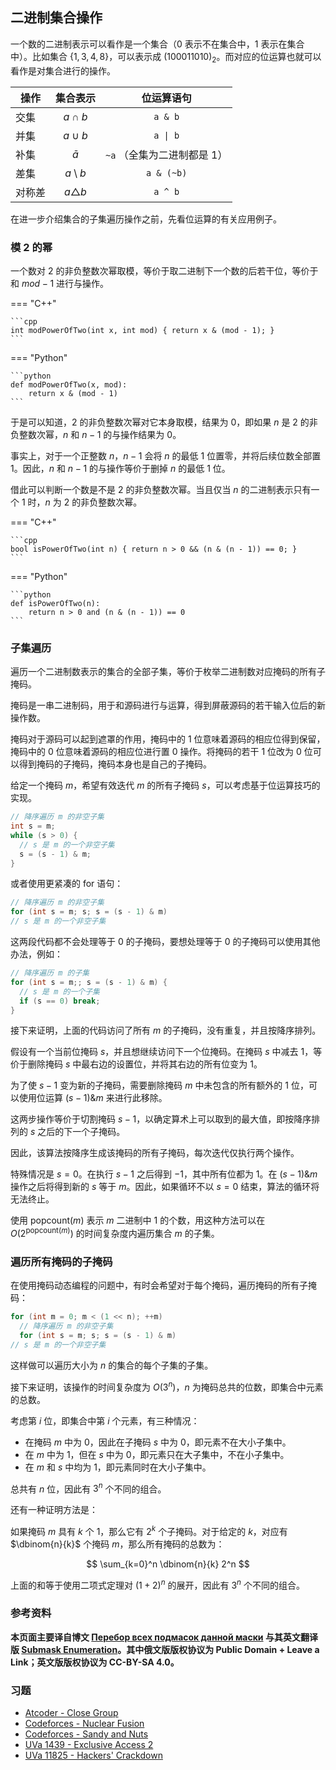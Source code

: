 ## 二进制集合操作

一个数的二进制表示可以看作是一个集合（$0$ 表示不在集合中，$1$ 表示在集合中）。比如集合 $\{1,3,4,8\}$，可以表示成 $(100011010)_2$。而对应的位运算也就可以看作是对集合进行的操作。

| 操作   |    集合表示     |         位运算语句          |
| ------ | :-------------: | :-------------------------: |
| 交集   |   $a \cap b$    |           `a & b`           |
| 并集   |   $a \cup b$    |   <code>a &#124; b</code>   |
| 补集   |    $\bar{a}$    | `~a` （全集为二进制都是 1） |
| 差集   | $a \setminus b$ |         `a & (~b)`          |
| 对称差 | $a\triangle b$  |           `a ^ b`           |

在进一步介绍集合的子集遍历操作之前，先看位运算的有关应用例子。

### 模 2 的幂

一个数对 $2$ 的非负整数次幂取模，等价于取二进制下一个数的后若干位，等价于和 $mod-1$ 进行与操作。

=== "C++"
    
    ```cpp
    int modPowerOfTwo(int x, int mod) { return x & (mod - 1); }
    ```

=== "Python"
    
    ```python
    def modPowerOfTwo(x, mod):
        return x & (mod - 1)
    ```

于是可以知道，$2$ 的非负整数次幂对它本身取模，结果为 $0$，即如果 $n$ 是 $2$ 的非负整数次幂，$n$ 和 $n-1$ 的与操作结果为 $0$。

事实上，对于一个正整数 $n$，$n-1$ 会将 $n$ 的最低 $1$ 位置零，并将后续位数全部置 $1$。因此，$n$ 和 $n-1$ 的与操作等价于删掉 $n$ 的最低 $1$ 位。

借此可以判断一个数是不是 $2$ 的非负整数次幂。当且仅当 $n$ 的二进制表示只有一个 $1$ 时，$n$ 为 $2$ 的非负整数次幂。

=== "C++"
    
    ```cpp
    bool isPowerOfTwo(int n) { return n > 0 && (n & (n - 1)) == 0; }
    ```

=== "Python"
    
    ```python
    def isPowerOfTwo(n):
        return n > 0 and (n & (n - 1)) == 0
    ```

### 子集遍历

遍历一个二进制数表示的集合的全部子集，等价于枚举二进制数对应掩码的所有子掩码。

掩码是一串二进制码，用于和源码进行与运算，得到屏蔽源码的若干输入位后的新操作数。

掩码对于源码可以起到遮罩的作用，掩码中的 $1$ 位意味着源码的相应位得到保留，掩码中的 $0$ 位意味着源码的相应位进行置 $0$ 操作。将掩码的若干 $1$ 位改为 $0$ 位可以得到掩码的子掩码，掩码本身也是自己的子掩码。

给定一个掩码 $m$，希望有效迭代 $m$ 的所有子掩码 $s$，可以考虑基于位运算技巧的实现。

```cpp
// 降序遍历 m 的非空子集
int s = m;
while (s > 0) {
  // s 是 m 的一个非空子集
  s = (s - 1) & m;
}
```

或者使用更紧凑的 for 语句：

```cpp
// 降序遍历 m 的非空子集
for (int s = m; s; s = (s - 1) & m)
// s 是 m 的一个非空子集
```

这两段代码都不会处理等于 $0$ 的子掩码，要想处理等于 $0$ 的子掩码可以使用其他办法，例如：

```cpp
// 降序遍历 m 的子集
for (int s = m;; s = (s - 1) & m) {
  // s 是 m 的一个子集
  if (s == 0) break;
}
```

接下来证明，上面的代码访问了所有 $m$ 的子掩码，没有重复，并且按降序排列。

假设有一个当前位掩码 $s$，并且想继续访问下一个位掩码。在掩码 $s$ 中减去 $1$，等价于删除掩码 $s$ 中最右边的设置位，并将其右边的所有位变为 $1$。

为了使 $s-1$ 变为新的子掩码，需要删除掩码 $m$ 中未包含的所有额外的 $1$ 位，可以使用位运算 $(s-1)\&m$ 来进行此移除。

这两步操作等价于切割掩码 $s-1$，以确定算术上可以取到的最大值，即按降序排列的 $s$ 之后的下一个子掩码。

因此，该算法按降序生成该掩码的所有子掩码，每次迭代仅执行两个操作。

特殊情况是 $s=0$。在执行 $s-1$ 之后得到 $-1$，其中所有位都为 $1$。在 $(s-1)\&m$ 操作之后将得到新的 $s$ 等于 $m$。因此，如果循环不以 $s=0$ 结束，算法的循环将无法终止。

使用 $\text{popcount}(m)$ 表示 $m$ 二进制中 $1$ 的个数，用这种方法可以在 $O(2^{\text{popcount}(m)})$ 的时间复杂度内遍历集合 $m$ 的子集。

### 遍历所有掩码的子掩码

在使用掩码动态编程的问题中，有时会希望对于每个掩码，遍历掩码的所有子掩码：

```cpp
for (int m = 0; m < (1 << n); ++m)
  // 降序遍历 m 的非空子集
  for (int s = m; s; s = (s - 1) & m)
// s 是 m 的一个非空子集
```

这样做可以遍历大小为 $n$ 的集合的每个子集的子集。

接下来证明，该操作的时间复杂度为 $O(3^n)$，$n$ 为掩码总共的位数，即集合中元素的总数。

考虑第 $i$ 位，即集合中第 $i$ 个元素，有三种情况：

- 在掩码 $m$ 中为 $0$，因此在子掩码 $s$ 中为 $0$，即元素不在大小子集中。
- 在 $m$ 中为 $1$，但在 $s$ 中为 $0$，即元素只在大子集中，不在小子集中。
- 在 $m$ 和 $s$ 中均为 $1$，即元素同时在大小子集中。

总共有 $n$ 位，因此有 $3^n$ 个不同的组合。

还有一种证明方法是：

如果掩码 $m$ 具有 $k$ 个 $1$，那么它有 $2^k$ 个子掩码。对于给定的 $k$，对应有 $\dbinom{n}{k}$ 个掩码 $m$，那么所有掩码的总数为：

$$
\sum_{k=0}^n \dbinom{n}{k} 2^n
$$

上面的和等于使用二项式定理对 $(1+2)^n$ 的展开，因此有 $3^n$ 个不同的组合。

### 参考资料

**本页面主要译自博文 [Перебор всех подмасок данной маски](http://e-maxx.ru/algo/all_submasks) 与其英文翻译版 [Submask Enumeration](https://cp-algorithms.com/algebra/all-submasks.html)。其中俄文版版权协议为 Public Domain + Leave a Link；英文版版权协议为 CC-BY-SA 4.0。**

### 习题

- [Atcoder - Close Group](https://atcoder.jp/contests/abc187/tasks/abc187_f)
- [Codeforces - Nuclear Fusion](http://codeforces.com/problemset/problem/71/E)
- [Codeforces - Sandy and Nuts](http://codeforces.com/problemset/problem/599/E)
- [UVa 1439 - Exclusive Access 2](https://vjudge.net/problem/UVA-1439)
- [UVa 11825 - Hackers' Crackdown](https://vjudge.net/problem/UVA-11825)
